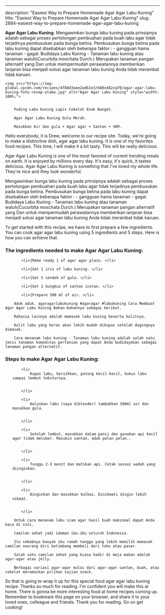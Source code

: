 ---
description: "Easiest Way to Prepare Homemade Agar Agar Labu Kuning"
title: "Easiest Way to Prepare Homemade Agar Agar Labu Kuning"
slug: 2884-easiest-way-to-prepare-homemade-agar-agar-labu-kuning

<p>
	<strong>Agar Agar Labu Kuning</strong>. 
	Mengawinkan bunga labu kuning pada prinsipnya adalah sebagai proses pertolongan pembuahan pada buah labu agar tidak terjadinya pembusukan pada bunga betina. Pembusukan bunga betina pada labu kuning dapat disebabkan oleh beberapa faktor : - gangguan hama tanaman - gagal. Budidaya Labu Kuning - Tanaman labu kuning atau tanaman waluh(Cucurbita moschata Durch.) Merupakan tanaman pangan alternatif yang Dan untuk mempermudah perawatannya memberikan lanjaran bisa menjadi solusi agar tanaman labu kuning Anda tidak merambat tidak karuan.
</p>
<p>
	
	<img src="https://img-global.cpcdn.com/recipes/4f88d3aee2adb2e3/680x482cq70/agar-agar-labu-kuning-foto-resep-utama.jpg" alt="Agar Agar Labu Kuning" style="width: 100%;">
	
	
		Puding Labu Kuning Lapis Cokelat Enak Banget.
	
		Agar Agar Labu Kuning Gula Merah.
	
		Masukkan Air dan gula + Agar agar + Santan + SKM.
	
</p>
<p>
	Hello everybody, it is Drew, welcome to our recipe site. Today, we're going to make a distinctive dish, agar agar labu kuning. It is one of my favorites food recipes. This time, I will make it a bit tasty. This will be really delicious.
</p>
	
<p>
	Agar Agar Labu Kuning is one of the most favored of current trending meals on earth. It is enjoyed by millions every day. It's easy, it's quick, it tastes delicious. Agar Agar Labu Kuning is something that I've loved my whole life. They're nice and they look wonderful.
</p>
<p>
	Mengawinkan bunga labu kuning pada prinsipnya adalah sebagai proses pertolongan pembuahan pada buah labu agar tidak terjadinya pembusukan pada bunga betina. Pembusukan bunga betina pada labu kuning dapat disebabkan oleh beberapa faktor : - gangguan hama tanaman - gagal. Budidaya Labu Kuning - Tanaman labu kuning atau tanaman waluh(Cucurbita moschata Durch.) Merupakan tanaman pangan alternatif yang Dan untuk mempermudah perawatannya memberikan lanjaran bisa menjadi solusi agar tanaman labu kuning Anda tidak merambat tidak karuan.
</p>

<p>
To get started with this recipe, we have to first prepare a few ingredients. You can cook agar agar labu kuning using 5 ingredients and 5 steps. Here is how you can achieve that.
</p>

<h3>The ingredients needed to make Agar Agar Labu Kuning:</h3>

<ol>
	
		<li>{Make ready 1 of agar agar plain. </li>
	
		<li>{Get 1 iris of labu kuning. </li>
	
		<li>{Get 5 sendok of gula. </li>
	
		<li>{Get 1 bungkus of santan instan. </li>
	
		<li>{Prepare 500 ml of air. </li>
	
</ol>
<p>
	
		Aduk aduk. agaragarlabukuning #agaragar #labukuning Cara Membuat Agar Agar Labu Kuning Bahan-bahannya sebagai berikut.
	
		Rahasia lainnya adalah memasak labu kuning beserta kulitnya.
	
		Kulit labu yang keras akan lebih mudah dikupas setelah dagingnya dimasak.
	
		Cara menanam labu kuning - Tanaman labu kuning adalah salah satu jenis tanaman komoditas pertanian yang dapat Anda budidayakan sebagai tanaman pangan alternatif.
	
</p>

<h3>Steps to make Agar Agar Labu Kuning:</h3>

<ol>
	
		<li>
			Kupas labu, bersihkan, potong kecil-kecil, kukus labu sampai lembut teksturnya.
			
			
		</li>
	
		<li>
			Haluskan labu (saya diblender) tambahkan 500ml air dan masukkan gula.
			
			
		</li>
	
		<li>
			Setelah lembut, masukkan dalam panci dan gunakan api kecil agar tidak meluber. Masukin santan, aduk pelan pelan..
			
			
		</li>
	
		<li>
			Tunggu 2-3 menit dan matikan api. Cetak sesuai wadah yang diinginkan.
			
			
		</li>
	
		<li>
			Dinginkan dan masukkan kulkas. Dinikmati dingin lebih nikmat.
			
			
		</li>
	
</ol>

<p>
	
		Untuk cara menanam labu siam agar hasil buah maksimal dapat Anda baca di sini.
	
		Camilan sehat jadi idaman ibu-ibu seluruh Indonesia.
	
		Itu sebabnya banyak ibu rumah tangga yang lebih memilih memasak camilan seorang diri ketimbang membeli dari toko atau pasar.
	
		Salah satu camilan sehat yang biasa hadir di meja makan adalah agar-agar atau jelly.
	
		Berbagai variasi agar-agar mulai dari agar-agar santan, buah, atau cokelat meramaikan pilihan sajian snack.
	
</p>

<p>
	So that is going to wrap it up for this special food agar agar labu kuning recipe. Thanks so much for reading. I'm confident you will make this at home. There is gonna be more interesting food at home recipes coming up. Remember to bookmark this page on your browser, and share it to your loved ones, colleague and friends. Thank you for reading. Go on get cooking!
</p>
